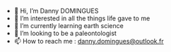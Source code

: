 - 👋 Hi, I’m Danny DOMINGUES
- 👀 I’m interested in all the things life gave to me
- 🌱 I’m currently learning earth science
- 💞️ I’m looking to be a paleontologist
- 📫 How to reach me : danny.domingues@outlook.fr

<!---
RouniGit/RouniGit is a ✨ special ✨ repository because its `README.md` (this file) appears on your GitHub profile.
You can click the Preview link to take a look at your changes.
--->
